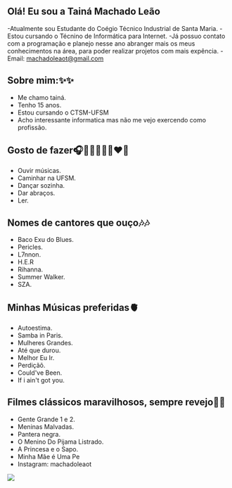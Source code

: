## Olá! Eu sou a Tainá Machado Leão
-Atualmente sou Estudante do Coégio Técnico Industrial de Santa Maria.
-Estou cursando o Técnino de Informática para Internet.
-Já possuo contato com a programação e planejo nesse ano abranger mais os meus conhecimentos na área, para poder realizar projetos com mais expência.
-Email: machadoleaot@gmail.com


## Sobre mim:✨✨
* Me chamo tainá.
* Tenho 15 anos. 
* Estou cursando o CTSM-UFSM
* Acho interessante informatica mas não me vejo exercendo como profissão.

## Gosto de fazer🎧🚶🏽‍♀️💃🏽❤️📖
* Ouvir músicas.
* Caminhar na UFSM.
* Dançar sozinha.
* Dar abraços.
* Ler.

## Nomes de cantores que ouço🎶🎶
* Baco Exu do Blues.
* Pericles.
* L7nnon.
* H.E.R
* Rihanna.
* Summer Walker.
* SZA.

## Minhas Músicas preferidas🫀
* Autoestima.
* Samba in Paris.
* Mulheres Grandes.
* Até que durou.
* Melhor Eu Ir.
* Perdiçãõ.
* Could've Been.
* If i ain't got you.

## Filmes clássicos maravilhosos, sempre revejo💫💫
* Gente Grande 1 e 2.
* Meninas Malvadas.
* Pantera negra.
* O Menino Do Pijama Listrado.
* A Princesa e o Sapo.
* Minha Mãe é Uma Pe
* Instagram: machadoleaot

![](https://images.app.goo.gl/uDsnpFBmmhYymH3S8)





